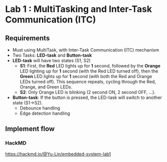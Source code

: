 # Lab 1 : MultiTasking and Inter-Task Communication (ITC)

## Requirements

- Must using MultiTask, with Inter-Task Communication (ITC) mechanism
- Two Tasks: **LED-task** and **Button-task**
- **LED-task** will have two states (S1, S2)
  - **S1**: First, the **Red** LED lights up for **1** second, followed by the **Orange** LED lighting up for **1** second (with the Red LED turned off), then the **Green** LED lights up for **1** second (with both the Red and Orange LEDs turned off). This sequence repeats, cycling through the Red, Orange, and Green LEDs.
  - **S2**: Only Orange LED is blinking (2 second ON, 2 second OFF, …).
- **Button-task**: If the button is pressed, the LED-task will switch to another state (S1→S2).
  - Debounce handling
  - Edge detection handling

## Implement flow

### HackMD

https://hackmd.io/@Yu-Lin/embedded-system-lab1